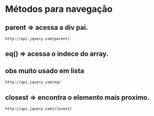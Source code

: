 
# Métodos para navegação



## parent 	=> acessa a div pai.
	http://api.jquery.com/parent/


## eq() => acessa o indece do array.
## obs muito usado em lista
	http://api.jquery.com/eq/


## closest => encontra o elemento mais proximo.
	http://api.jquery.com/closest/
